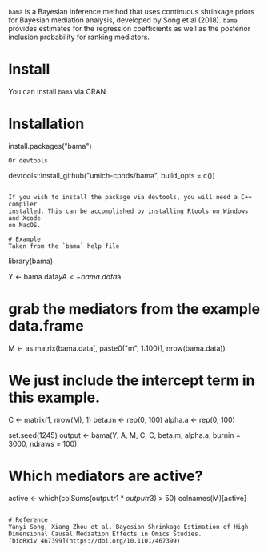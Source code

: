 `bama` is a Bayesian inference method that uses continuous shrinkage priors for
Bayesian mediation analysis, developed by Song et al (2018). `bama` provides
estimates for the regression coefficients as well as the posterior inclusion
probability for ranking mediators.

# Install
You can install `bama` via CRAN

# Installation
install.packages("bama")
```
Or devtools
```
devtools::install_github("umich-cphds/bama", build_opts = c())
```

If you wish to install the package via devtools, you will need a C++ compiler
installed. This can be accomplished by installing Rtools on Windows and Xcode
on MacOS.

# Example
Taken from the `bama` help file
```
library(bama)

Y <- bama.data$y
A <- bama.data$a

# grab the mediators from the example data.frame
M <- as.matrix(bama.data[, paste0("m", 1:100)], nrow(bama.data))

# We just include the intercept term in this example.
C <- matrix(1, nrow(M), 1)
beta.m <- rep(0, 100)
alpha.a <- rep(0, 100)

set.seed(1245)
output <- bama(Y, A, M, C, C, beta.m, alpha.a, burnin = 3000, ndraws = 100)

# Which mediators are active?
active <- which(colSums(output$r1 * output$r3) > 50)
colnames(M)[active]
```

# Reference
Yanyi Song, Xiang Zhou et al. Bayesian Shrinkage Estimation of High
Dimensional Causal Mediation Effects in Omics Studies.
[bioRxiv 467399](https://doi.org/10.1101/467399)
